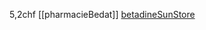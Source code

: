 5,2chf [[pharmacieBedat]] [betadineSunStore](https://drive.google.com/file/d/1bnPrhwUq2F5V2kA_Y8SSl8bu-32A81AM/view?usp=sharing)


